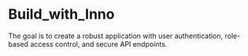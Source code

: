 # Build_with_Inno
The goal is to create a robust application with user authentication, role-based access control, and secure API endpoints.
